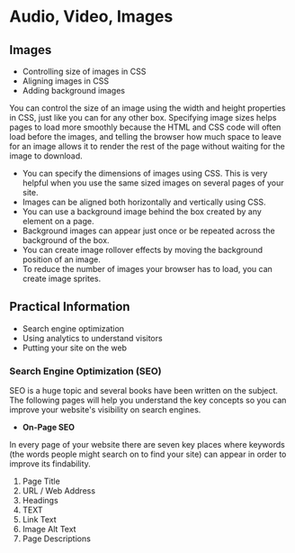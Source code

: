 # Audio, Video, Images

## Images

- Controlling size of images in CSS
- Aligning images in CSS
- Adding background images

You can control the size of an image using the width and height properties in CSS, just like you can for any other box.
Specifying image sizes helps pages to load more smoothly because the HTML and CSS code will often load before the images, and telling the browser how much space to leave for an image allows it to render the rest of the page without waiting for the image to download.

- You can specify the dimensions of images using CSS. This is very helpful when you use the same sized images on several pages of your site.
- Images can be aligned both horizontally and vertically using CSS.
- You can use a background image behind the box created by any element on a page.
- Background images can appear just once or be repeated across the background of the box.
- You can create image rollover effects by moving the background position of an image.
- To reduce the number of images your browser has to load, you can create image sprites.

## Practical Information

- Search engine optimization
- Using analytics to understand visitors
- Putting your site on the web

### Search Engine Optimization (SEO)

SEO is a huge topic and several books have been written on the subject. The following pages will help you understand the key concepts so you can improve your website's visibility on search engines.

- **On-Page SEO**

In every page of your website there are seven key places where keywords (the words people might search on to find your site) can appear in order to improve its findability.

1. Page Title
2. URL / Web Address
3. Headings
4. TEXT
5. Link Text
6. Image Alt Text
7. Page Descriptions
